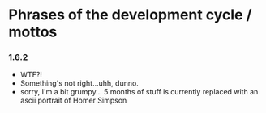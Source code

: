 # Phrases of the development cycle / mottos

### 1.6.2

  - WTF?\!
  - Something's not right...uhh, dunno.
  - sorry, I'm a bit grumpy... 5 months of stuff is currently replaced
    with an ascii portrait of Homer Simpson
